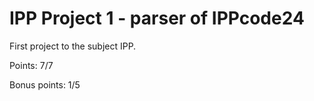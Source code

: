 # IPP Project 1 - parser of IPPcode24
First project to the subject IPP.

Points: 7/7

Bonus points: 1/5
